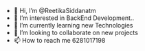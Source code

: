 - 👋 Hi, I’m @ReetikaSiddanatm
- 👀 I’m interested in BackEnd Development..
- 🌱 I’m currently learning new Technologies
- 💞️ I’m looking to collaborate on new projects
- 📫 How to reach me 6281017198

<!---
ReetikaSiddanatm/ReetikaSiddanatm is a ✨ special ✨ repository because its `README.md` (this file) appears on your GitHub profile.
You can click the Preview link to take a look at your changes.
--->
